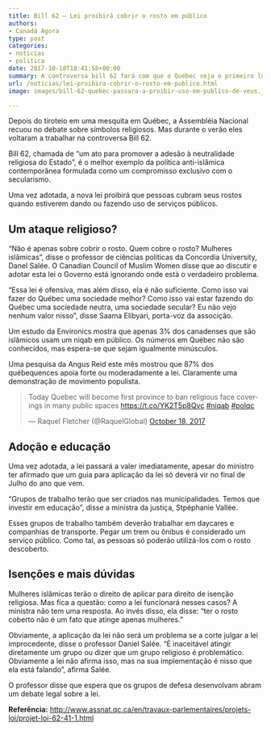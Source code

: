 ```yaml
---
title: Bill 62 – Lei proibirá cobrir o rosto em público
authors:
- Canadá Agora
type: post
categories:
- noticias
- politica
date: 2017-10-18T18:41:58+00:00
summary: A controversa bill 62 fará com que o Québec seja o primeiro lugar na América a ter uma lei que proíbe cobrir o rosto para utilizar serviços públicos
url: /noticias/lei-proibira-cobrir-o-rosto-em-publico.html
image: images/bill-62-quebec-passara-a-proibir-uso-em-publico-de-veus.jpg

---
```

Depois do tiroteio em uma mesquita em Québec, a Assembléia Nacional recuou no debate sobre símbolos religiosos. Mas durante o verão eles voltaram a trabalhar na controversa Bill 62.

Bill 62, chamada de &#8220;um ato para promover a adesão à neutralidade religiosa do Estado&#8221;, é o melhor exemplo da política anti-islâmica contemporânea formulada como um compromisso exclusivo com o secularismo.

Uma vez adotada, a nova lei proibirá que pessoas cubram seus rostos quando estiverem dando ou fazendo uso de serviços públicos.

## Um ataque religioso?

&#8220;Não é apenas sobre cobrir o rosto. Quem cobre o rosto? Mulheres islâmicas&#8221;, disse o professor de ciências políticas da Concordia University, Danel Salée. O Canadian Council of Muslim Women disse que ao discutir e adotar esta lei o Governo está ignorando onde está o verdadeiro problema.

&#8220;Essa lei é ofensiva, mas além disso, ela é não suficiente. Como isso vai fazer do Québec uma sociedade melhor? Como isso vai estar fazendo do Québec uma sociedade neutra, uma sociedade secular? Eu não vejo nenhum valor nisso&#8221;, disse Saama Elibyari, porta-voz da associção.

Um estudo da Environics mostra que apenas 3% dos canadenses que são islâmicos usam um niqab em público. Os números em Québec não são conhecidos, mas espera-se que sejam igualmente minúsculos.

Uma pesquisa da Angus Reid este mês mostrou que 87% dos québequences apoia forte ou moderadamente a lei. Claramente uma demonstração de movimento populista.

<blockquote class="twitter-tweet lazyload" data-expand="600" data-script="//platform.twitter.com/widgets.js"  data-width="550">
  <p lang="en" dir="ltr">
    Today Quebec will become first province to ban religious face coverings in many public spaces <a href="https://t.co/YK2T5p8Qvc">https://t.co/YK2T5p8Qvc</a> <a href="https://twitter.com/hashtag/niqab?src=hash&ref_src=twsrc%5Etfw">#niqab</a> <a href="https://twitter.com/hashtag/polqc?src=hash&ref_src=twsrc%5Etfw">#polqc</a>
  </p>

  <p>
    &mdash; Raquel Fletcher (@RaquelGlobal) <a href="https://twitter.com/RaquelGlobal/status/920613910431940608?ref_src=twsrc%5Etfw">October 18, 2017</a>
  </p>
</blockquote>

## Adoção e educação

Uma vez adotada, a lei passará a valer imediatamente, apesar do ministro ter afirmado que um guia para aplicação da lei só deverá vir no final de Julho do ano que vem.

&#8220;Grupos de trabalho terão que ser criados nas municipalidades. Temos que investir em educação&#8221;, disse a ministra da justiça, Stpéphanie Vallée.

Esses grupos de trabalho também deverão trabalhar em daycares e companhias de transporte. Pegar um trem ou ônibus é considerado um serviço público. Como tal, as pessoas só poderão utilizá-los com o rosto descoberto.

## Isenções e mais dúvidas

Mulheres islâmicas terão o direito de aplicar para direito de isenção religiosa. Mas fica a questão: como a lei funcionará nesses casos? A ministra não tem uma resposta. Ao invés disso, ela disse: &#8220;ter o rosto coberto não é um fato que atinge apenas mulheres.&#8221;

Obviamente, a aplicação da lei não será um problema se a corte julgar a lei improcedente, disse o professor Daniel Salée. &#8220;É inaceitável atingir diretamente um grupo ou dizer que um grupo religioso é problemático. Obviamente a lei não afirma isso, mas na sua implementação é nisso que ela está falando&#8221;, afirma Salée.

O professor disse que espera que os grupos de defesa desenvolvam abram um debate legal sobre a lei.

**Referência:** <a href="http://www.assnat.qc.ca/en/travaux-parlementaires/projets-loi/projet-loi-62-41-1.html" target="_blank" rel="noopener">http://www.assnat.qc.ca/en/travaux-parlementaires/projets-loi/projet-loi-62-41-1.html</a>
